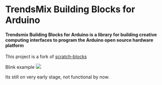 # TrendsMix Building Blocks for Arduino
#### Trendsmix Building Blocks for Arduino is a library for building creative computing interfaces to program the Arduino open source hardware platform

This project is a fork of [scratch-blocks](https://github.com/LLK/scratch-blocks)

Blink example
![](http://test.com/blink_example.png)

Its still on very early stage, not functional by now.